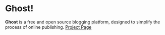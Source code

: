 # Ghost!

**Ghost** is a free and open source blogging platform, designed to simplify the process of online publishing.
[Project Page](https://ghost.org/)